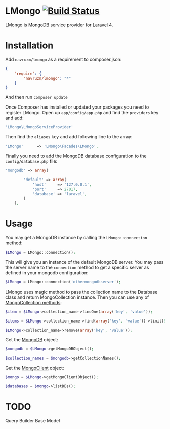 LMongo [![Build Status](https://secure.travis-ci.org/navruzm/lmongo.png?branch=master)](https://travis-ci.org/navruzm/lmongo)
==============

LMongo is [MongoDB](http://www.mongodb.org/) service provider for [Laravel 4](http://laravel.com/).

Installation
============

Add `navruzm/lmongo` as a requirement to composer.json:

```json
{
    "require": {
        "navruzm/lmongo": "*"
    }
}
```
And then run `composer update`

Once Composer has installed or updated your packages you need to register LMongo. Open up `app/config/app.php` and find the `providers` key and add:

```php
'LMongo\LMongoServiceProvider'
```

Then find the `aliases` key and add following line to the array:

```php
'LMongo'      => 'LMongo\Facades\LMongo',
```

Finally you need to add the MongoDB database configuration to the `config/database.php` file:

```php
'mongodb' => array(

        'default' => array(
            'host'     => '127.0.0.1',
            'port'     => 27017,
            'database' => 'laravel',
        )
    ),
```

Usage
=====
You may get a MongoDB instance by calling the `LMongo::connection` method:

```php
$LMongo = LMongo::connection();
```
This will give you an instance of the default MongoDB server. You may pass the server name to the `connection` method to get a specific server as defined in your mongodb configuration:

```php
$LMongo = LMongo::connection('othermongodbserver');
```
LMongo uses magic method to pass the collection name to the Database class and return MongoCollection instance. Then you can use any of [MongoCollection methods](http://php.net/manual/en/class.mongocollection.php):

```php
$item = $LMongo->collection_name->findOne(array('key', 'value'));

$items = $LMongo->collection_name->find(array('key', 'value'))->limit(5);

$LMongo->collection_name->remove(array('key', 'value'));
```
Get the [MongoDB](http://php.net/manual/en/class.mongodb.php) object:

```php
$mongodb = $LMongo->getMongoDBObject();

$collection_names = $mongodb->getCollectionNames();
```
Get the [MongoClient](http://php.net/manual/en/class.mongoclient.php) object:

```php
$mongo = $LMongo->getMongoClientObject();

$databases = $mongo->listDBs();
```

TODO
====
Query Builder
Base Model